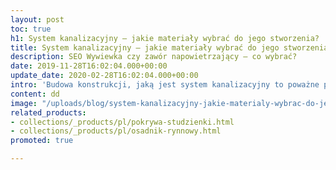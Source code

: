 ```yaml
---
layout: post
toc: true
h1: System kanalizacyjny – jakie materiały wybrać do jego stworzenia?
title: System kanalizacyjny – jakie materiały wybrać do jego stworzenia?
description: SEO Wywiewka czy zawór napowietrzający – co wybrać?
date: 2019-11-28T16:02:04.000+00:00
update_date: 2020-02-28T16:02:04.000+00:00
intro: 'Budowa konstrukcji, jaką jest system kanalizacyjny to poważne przedsięwzięcie. Dlatego przed rozpoczęciem prac należy wybrać odpowiednie materiały. Na rynku istnieje wiele rodzajów rur, wykonanych z różnych surowców. Każdy z nich odznacza się innymi właściwościami. Nie ma tak naprawdę jednego, najlepszego materiału. Przy zakupie warto rozważyć kilka kwestii. '
content: dd
image: "/uploads/blog/system-kanalizacyjny-jakie-materialy-wybrac-do-jego-stworzenia.jpg"
related_products:
- collections/_products/pl/pokrywa-studzienki.html
- collections/_products/pl/osadnik-rynnowy.html
promoted: true

---
```

